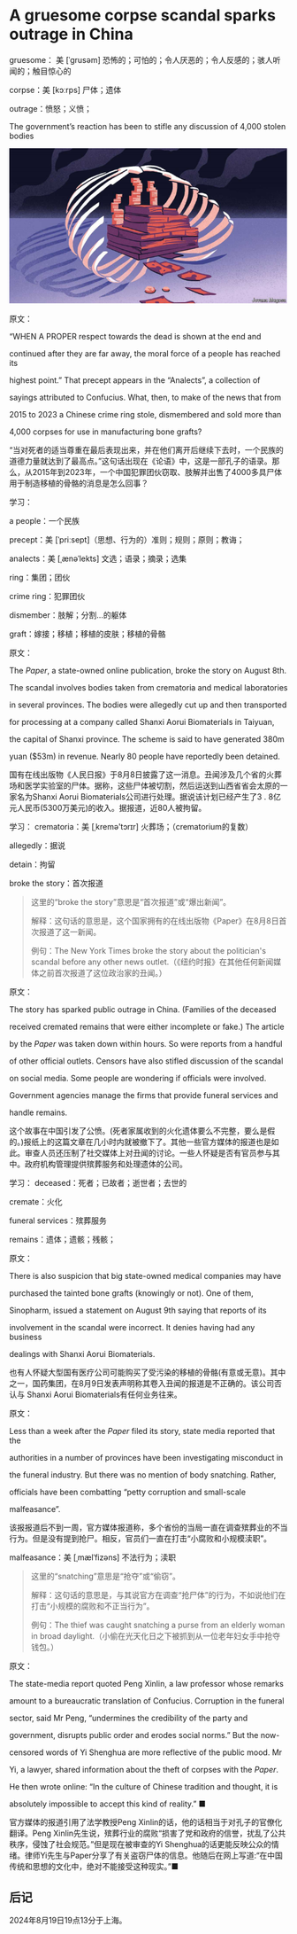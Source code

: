 # A gruesome corpse scandal sparks outrage in China

gruesome： 美 [ˈɡrusəm] 恐怖的；可怕的；令人厌恶的；令人反感的；骇人听闻的；触目惊心的

corpse：美 [kɔːrps] 尸体；遗体

outrage：愤怒；义愤；

The government’s reaction has been to stifle any discussion of 4,000 stolen bodies

![image-20240819184505708](./assets/image-20240819184505708.png)

原文：

“WHEN A PROPER respect towards the dead is shown at the end and

continued after they are far away, the moral force of a people has reached its

highest point.” That precept appears in the “Analects”, a collection of

sayings attributed to Confucius. What, then, to make of the news that from

2015 to 2023 a Chinese crime ring stole, dismembered and sold more than

4,000 corpses for use in manufacturing bone grafts?

“当对死者的适当尊重在最后表现出来，并在他们离开后继续下去时，一个民族的道德力量就达到了最高点。”这句话出现在《论语》中，这是一部孔子的语录。那么，从2015年到2023年，一个中国犯罪团伙窃取、肢解并出售了4000多具尸体用于制造移植的骨骼的消息是怎么回事？

学习：

a people：一个民族

precept：美 [ˈpriːsept]（思想、行为的）准则；规则；原则；教诲；

analects：美 [ˌænəˈlekts] 文选；语录；摘录；选集

ring：集团；团伙

crime ring：犯罪团伙

dismember：肢解；分割…的躯体

graft：嫁接；移植；移植的皮肤；移植的骨骼

原文：

The *Paper*, a state-owned online publication, broke the story on August 8th.

The scandal involves bodies taken from crematoria and medical laboratories

in several provinces. The bodies were allegedly cut up and then transported

for processing at a company called Shanxi Aorui Biomaterials in Taiyuan,

the capital of Shanxi province. The scheme is said to have generated 380m

yuan ($53m) in revenue. Nearly 80 people have reportedly been detained.

国有在线出版物《人民日报》于8月8日披露了这一消息。丑闻涉及几个省的火葬场和医学实验室的尸体。据称，这些尸体被切割，然后运送到山西省省会太原的一家名为Shanxi Aorui Biomaterials公司进行处理。据说该计划已经产生了3 . 8亿元人民币(5300万美元)的收入。据报道，近80人被拘留。

学习：
crematoria：美 [ˌkremə'tɔrɪr] 火葬场；（crematorium的复数）

allegedly：据说

detain：拘留

broke the story：首次报道

>这里的“broke the story”意思是“首次报道”或“爆出新闻”。
>
>解释：这句话的意思是，这个国家拥有的在线出版物《Paper》在8月8日首次报道了这一新闻。
>
>例句：The New York Times broke the story about the politician's scandal before any other news outlet.（《纽约时报》在其他任何新闻媒体之前首次报道了这位政治家的丑闻。）

原文：

The story has sparked public outrage in China. (Families of the deceased

received cremated remains that were either incomplete or fake.) The article

by the *Paper* was taken down within hours. So were reports from a handful

of other official outlets. Censors have also stifled discussion of the scandal

on social media. Some people are wondering if officials were involved.

Government agencies manage the firms that provide funeral services and

handle remains.

这个故事在中国引发了公愤。(死者家属收到的火化遗体要么不完整，要么是假的。)报纸上的这篇文章在几小时内就被撤下了。其他一些官方媒体的报道也是如此。审查人员还压制了社交媒体上对丑闻的讨论。一些人怀疑是否有官员参与其中。政府机构管理提供殡葬服务和处理遗体的公司。

学习：
deceased：死者；已故者；逝世者；去世的

cremate：火化

funeral services：殡葬服务

remains：遗体；遗骸；残骸；

原文：

There is also suspicion that big state-owned medical companies may have

purchased the tainted bone grafts (knowingly or not). One of them,

Sinopharm, issued a statement on August 9th saying that reports of its

involvement in the scandal were incorrect. It denies having had any business

dealings with Shanxi Aorui Biomaterials.

也有人怀疑大型国有医疗公司可能购买了受污染的移植的骨骼(有意或无意)。其中之一，国药集团，在8月9日发表声明称其卷入丑闻的报道是不正确的。该公司否认与 Shanxi Aorui Biomaterials有任何业务往来。

原文：

Less than a week after the *Paper* filed its story, state media reported that the

authorities in a number of provinces have been investigating misconduct in

the funeral industry. But there was no mention of body snatching. Rather,

officials have been combatting “petty corruption and small-scale

malfeasance”.

该报报道后不到一周，官方媒体报道称，多个省份的当局一直在调查殡葬业的不当行为。但是没有提到抢尸。相反，官员们一直在打击“小腐败和小规模渎职”。

malfeasance：美 [ˌmælˈfizəns] 不法行为；渎职

>
>
>这里的“snatching”意思是“抢夺”或“偷窃”。
>
>解释：这句话的意思是，与其说官方在调查“抢尸体”的行为，不如说他们在打击“小规模的腐败和不正当行为”。
>
>例句：The thief was caught snatching a purse from an elderly woman in broad daylight.（小偷在光天化日之下被抓到从一位老年妇女手中抢夺钱包。）

原文：

The state-media report quoted Peng Xinlin, a law professor whose remarks

amount to a bureaucratic translation of Confucius. Corruption in the funeral

sector, said Mr Peng, “undermines the credibility of the party and

government, disrupts public order and erodes social norms.” But the now-

censored words of Yi Shenghua are more reflective of the public mood. Mr

Yi, a lawyer, shared information about the theft of corpses with the *Paper*.

He then wrote online: “In the culture of Chinese tradition and thought, it is

absolutely impossible to accept this kind of reality.” ■

官方媒体的报道引用了法学教授Peng Xinlin的话，他的话相当于对孔子的官僚化翻译。Peng Xinlin先生说，殡葬行业的腐败“损害了党和政府的信誉，扰乱了公共秩序，侵蚀了社会规范。”但是现在被审查的Yi Shenghua的话更能反映公众的情绪。律师Yi先生与Paper分享了有关盗窃尸体的信息。他随后在网上写道:“在中国传统和思想的文化中，绝对不能接受这种现实。”■



## 后记

2024年8月19日19点13分于上海。

